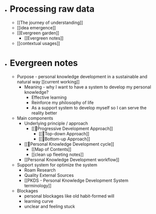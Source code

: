 - # Processing raw data
    - [[The journey of understanding]]
    - [[idea emergence]]
    - [[Evergreen garden]]
        - [[Evergreen notes]]
    - [[contextual usages]]
- # Evergreen notes
    - Purpose - personal knowledge development in a sustainable and natural way [[current working]]
        - Meaning - why I want to have a system to develop my personal knowledge?
            - Effective learning
            - Reinforce my philosophy of life
            - As a support system to develop myself so I can serve the reality better
    - Main components
        - Underlying principle / approach
            - [[🌱Progressive Development Approach]]
                - [[🌲Top-down Approach]]
                - [[🌲Bottom-up Approach]]
        - [[🌱Personal Knowledge Development cycle]]
            - [[Map of Contents]]
            - [[clean up fleeting notes]]
        - [[Personal Knowledge Development workflow]]
    - Support system for optimize the system
        - Roam Research
        - Quality External Sources
        - [[PKDS - Personal Knowledge Development System terminology]]
    - Blockages
        - personal blockages like old habit-formed will
        - learning curve 
        - unclear and feeling stuck
